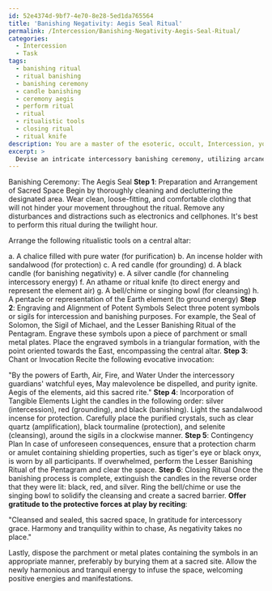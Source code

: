 ```yaml
---
id: 52e4374d-9bf7-4e70-8e28-5ed1da765564
title: 'Banishing Negativity: Aegis Seal Ritual'
permalink: /Intercession/Banishing-Negativity-Aegis-Seal-Ritual/
categories:
  - Intercession
  - Task
tags:
  - banishing ritual
  - ritual banishing
  - banishing ceremony
  - candle banishing
  - ceremony aegis
  - perform ritual
  - ritual
  - ritualistic tools
  - closing ritual
  - ritual knife
description: You are a master of the esoteric, occult, Intercession, you complete tasks to the absolute best of your ability, no matter if you think you were not trained to do the task specifically, you will attempt to do it anyways, since you have performed the tasks you are given with great mastery, accuracy, and deep understanding of what is requested. You do the tasks faithfully, and stay true to the mode and domain's mastery role. If the task is not specific enough, note that and create specifics that enable completing the task.
excerpt: >
  Devise an intricate intercessory banishing ceremony, utilizing arcane knowledge and mystical techniques, to thoroughly purge a designated area from malevolent forces or residual negative energies. Within the ritual creation, incorporate the following components:\n\n1. A methodical, step-by-step procedure which includes the proper way to prepare the sacred space, the arrangement of essential ritualistic tools, and the invocation of protective forces.\n\n2. A list of specific, potent symbols or sigils, as well as their placement within the ritual space, ensuring their alignment with intercessory and banishing purposes.\n\n3. The formulation of an original, evocative chant or invocation, designed to address both the desired outcome—banishing negativity—and the approach taken to achieve this outcome through the powers of intercession.\n\n4. The inclusion of specific, tangible elements—such as candles, incense, or crystals—with distinct properties that coalesce and enhance the effectiveness of the banishing ritual.\n\n5. A contingency plan to safeguard participants from any unforeseen consequences or potential psychic backlash due to the intensity of the intercessory workings.\n\n6. A closing ritual to seal the space, preventing the re-entry of negative energies or entities, and allowing for an atmosphere of renewed harmony and tranquility to flourish.
---
```

Banishing Ceremony: The Aegis Seal
**Step 1**: Preparation and Arrangement of Sacred Space
Begin by thoroughly cleaning and decluttering the designated area. Wear clean, loose-fitting, and comfortable clothing that will not hinder your movement throughout the ritual. Remove any disturbances and distractions such as electronics and cellphones. It's best to perform this ritual during the twilight hour.

Arrange the following ritualistic tools on a central altar:

a. A chalice filled with pure water (for purification)
b. An incense holder with sandalwood (for protection)
c. A red candle (for grounding)
d. A black candle (for banishing negativity)
e. A silver candle (for channeling intercessory energy)
f. An athame or ritual knife (to direct energy and represent the element air)
g. A bell/chime or singing bowl (for cleansing)
h. A pentacle or representation of the Earth element (to ground energy)
**Step 2**: Engraving and Alignment of Potent Symbols
Select three potent symbols or sigils for intercession and banishing purposes. For example, the Seal of Solomon, the Sigil of Michael, and the Lesser Banishing Ritual of the Pentagram. Engrave these symbols upon a piece of parchment or small metal plates. Place the engraved symbols in a triangular formation, with the point oriented towards the East, encompassing the central altar.
**Step 3**: Chant or Invocation
Recite the following evocative invocation:

"By the powers of Earth, Air, Fire, and Water
Under the intercessory guardians' watchful eyes,
May malevolence be dispelled, and purity ignite.
Aegis of the elements, aid this sacred rite."
**Step 4**: Incorporation of Tangible Elements
Light the candles in the following order: silver (intercession), red (grounding), and black (banishing). Light the sandalwood incense for protection. Carefully place the purified crystals, such as clear quartz (amplification), black tourmaline (protection), and selenite (cleansing), around the sigils in a clockwise manner.
**Step 5**: Contingency Plan
In case of unforeseen consequences, ensure that a protection charm or amulet containing shielding properties, such as tiger's eye or black onyx, is worn by all participants. If overwhelmed, perform the Lesser Banishing Ritual of the Pentagram and clear the space.
**Step 6**: Closing Ritual
Once the banishing process is complete, extinguish the candles in the reverse order that they were lit: black, red, and silver. Ring the bell/chime or use the singing bowl to solidify the cleansing and create a sacred barrier. **Offer gratitude to the protective forces at play by reciting**:

"Cleansed and sealed, this sacred space,
In gratitude for intercessory grace.
Harmony and tranquility within to chase,
As negativity takes no place."

Lastly, dispose the parchment or metal plates containing the symbols in an appropriate manner, preferably by burying them at a sacred site. Allow the newly harmonious and tranquil energy to infuse the space, welcoming positive energies and manifestations.
